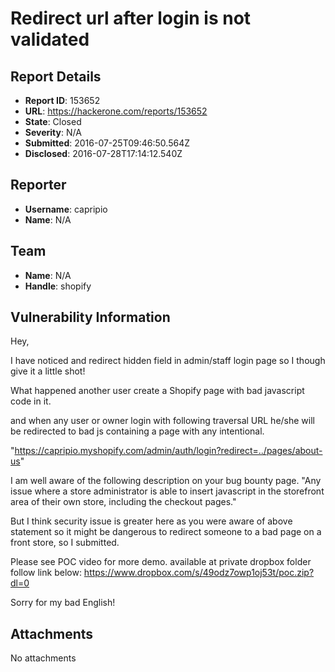 # Redirect url after login is not validated

## Report Details
- **Report ID**: 153652
- **URL**: https://hackerone.com/reports/153652
- **State**: Closed
- **Severity**: N/A
- **Submitted**: 2016-07-25T09:46:50.564Z
- **Disclosed**: 2016-07-28T17:14:12.540Z

## Reporter
- **Username**: capripio
- **Name**: N/A

## Team
- **Name**: N/A
- **Handle**: shopify

## Vulnerability Information
Hey,

I have noticed and redirect hidden field in admin/staff login page so I though give it a little shot! 

What happened another user create a Shopify page with bad javascript code in it.

and when any user or owner login with following traversal URL he/she will be redirected to bad js containing a page with any intentional.

"https://capripio.myshopify.com/admin/auth/login?redirect=../pages/about-us"

I am well aware of the following description on your bug bounty page.
"Any issue where a store administrator is able to insert javascript in the storefront area of their own store, including the checkout pages."

But I think security issue is greater here as you were aware of above statement so it might be dangerous to redirect someone to a bad page on a front store, so I submitted.

Please see POC video for more demo. available at private dropbox folder follow link below:
https://www.dropbox.com/s/49odz7owp1oj53t/poc.zip?dl=0

Sorry for my bad English!

## Attachments
No attachments
